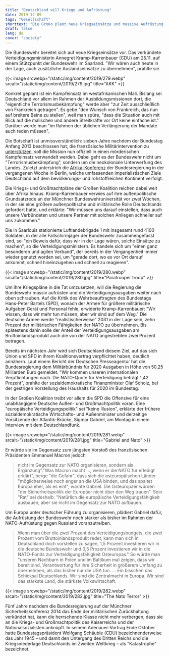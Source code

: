 ```yaml
---
title: "Deutschland will Kriege und Aufrüstung"
date: 2019-12-09
tags: "Gesellschaft"
shorttext: "Die GroKo plant neue Kriegseinsätze und massive Aufrüstung. Das alles versteckt vor der Öffentlichkeit, die staatliche wie private Propaganda schweigt."
draft: false
lang: de
cover: "society"
---
```


Die Bundeswehr bereitet sich auf neue Kriegseinsätze vor. Das verkündete Verteidigungsministerin Annegret Kramp-Karrenbauer (CDU) am 25.11. auf einem Stützpunkt der Bundeswehr im Saarland. "Wir wären auch heute in der Lage, auch zusätzliche Auslandseinsätze zu übernehmen", prahlte sie.

{{< image srcwebp="/static/img/content/2019/279.webp" srcalt="/static/img/content/2019/279.jpg" title="AKK" >}}

Konkret geplant ist ein Kampfeinsatz im westafrikanischen Mali. Bislang sei Deutschland vor allem im Rahmen der Ausbildungsmissionen dort, die "eigentliche Terrorismusbekämpfung" werde aber "zur Zeit ausschließlich von Frankreich getragen". Es gebe "den Wunsch von Frankreich, das nun auf breitere Beine zu stellen", weil man spüre, "dass die Situation auch mit Blick auf die malischen und andere Streitkräfte vor Ort keine einfache ist." Darüber werde man "im Rahmen der üblichen Verlängerung der Mandate auch reden müssen".

Die Botschaft ist unmissverständlich: sieben Jahre nachdem der Bundestag Anfang 2013 beschlossen hat, die französische Militärintervention zu [unterstützen](https://www.wsws.org/de/articles/2013/03/02/mali-m02.html "Bundestag beschließt Militäreinsatz in Mali"), soll die Mission nun offiziell in einen mörderischen Kampfeinsatz verwandelt werden. Dabei geht es der Bundeswehr nicht um "Terrorismusbekämpfung", sondern um die neokoloniale Unterwerfung des Landes. Zuletzt unterstrich die [Afrika-Konferenz](https://www.wsws.org/de/articles/2019/11/21/afri-n21.html "Deutsche Wirtschaft drängt nach Afrika") der Bundesregierung in der vergangenen Woche in Berlin, welche umfassenden imperialistischen Ziele Deutschland auf dem bevölkerungs- und rohstoffreichen Kontinent verfolgt.

Die Kriegs- und Großmachtpläne der Großen Koalition reichen dabei weit über Afrika hinaus. Kramp-Karrenbauer verwies auf ihre außenpolitische Grundsatzrede an der Münchner Bundeswehruniversität vor zwei Wochen, in der sie eine größere außenpolitische und militärische Rolle Deutschlands gefordert hatte, und erklärte: "Wir müssen uns darauf einstellen, dass auch unsere Verbündeten und unsere Partner mit solchen Anliegen schneller auf uns zukommen."

Die in Saarlouis stationierte Luftlandebrigade 1 mit insgesamt rund 4100 Soldaten, in der alle Fallschirmjäger der Bundeswehr zusammengefasst sind, sei "ein Beweis dafür, dass wir in der Lage wären, solche Einsätze zu machen", so die Verteidigungsministern. Es handele sich um "einen ganz besonderen und agilen Verband", der bereits in der Vergangenheit immer wieder genutzt worden sei, um "gerade dort, wo es vor Ort darauf ankommt, schnell hineinzugehen und schnell zu reagieren".

{{< image srcwebp="/static/img/content/2019/280.webp" srcalt="/static/img/content/2019/280.jpg" title="Paratrooper troop" >}}

Um ihre Kriegspläne in die Tat umzusetzen, will die Regierung die Bundeswehr massiv aufrüsten und die Verteidigungsausgaben weiter nach oben schrauben. Auf die Kritik des Wehrbeauftragten des Bundestags Hans-Peter Bartels (SPD), wonach der Armee für größere militärische Aufgaben Gerät und Personal fehle, erwiderte Kramp-Karrenbauer: "Wir wissen, dass wir mehr tun müssen, aber wir sind auf dem Weg." Die deutsche Armee werde "realistischerweise" 2031 in der Lage sein, zehn Prozent der militärischen Fähigkeiten der NATO zu übernehmen. Bis spätestens dahin solle der Anteil der Verteidigungsausgaben am Bruttoinlandsprodukt auch die von der NATO angestrebten zwei Prozent betragen.

Bereits im nächsten Jahr wird sich Deutschland diesem Ziel, auf das sich Union und SPD in ihrem Koalitionsvertrag verpflichtet haben, deutlich annähern. Laut einem Bericht der Deutschen Presseagentur hat die Bundesregierung dem Militärbündnis für 2020 Ausgaben in Höhe von 50,25 Milliarden Euro gemeldet. "Wir kommen unseren internationalen Verpflichtungen nach. Die NATO-Quote für Verteidigung beträgt 1,42 Prozent", prahlte der sozialdemokratische Finanzminister Olaf Scholz, bei der gestrigen Vorstellung des Haushalts für 2020 im Bundestag.

In der Großen Koalition treibt vor allem die SPD die Offensive für eine unabhängigere Deutsche Außen- und Großmachtpolitik voran. Eine "europäische Verteidigungspolitik" sei "keine Illusion", erklärte der frühere sozialdemokratische Wirtschafts- und Außenminister und derzeitige Vorsitzende der Atlantik-Brücke, Sigmar Gabriel, am Montag in einem Interview mit dem Deutschlandfunk.

{{< image srcwebp="/static/img/content/2019/281.webp" srcalt="/static/img/content/2019/281.jpg" title="Gabriel and Nato" >}}

Er würde sie im Gegensatz zum jüngsten Vorstoß des französischen Präsidenten Emmanuel Macron jedoch

> nicht im Gegensatz zur NATO organisieren, sondern als Ergänzung"."Was Macron macht ..., wenn er die NATO für erledigt erklärt", berge "die Gefahr", dass sich die osteuropäischen Länder "möglicherweise noch enger an die USA binden, und das spaltet Europa eher, als es eint", warnte Gabriel. Die Osteuropäer würden "der Sicherheitspolitik der Europäer nicht über den Weg trauen". Sein "Rat" sei deshalb: "Natürlich die europäische Verteidigungsfähigkeit ausbauen, aber sie nicht im Gegensatz zur NATO aufbauen.

Um Europa unter deutscher Führung zu organisieren, plädiert Gabriel dafür, die Aufrüstung der Bundeswehr noch stärker als bisher im Rahmen der NATO-Aufrüstung gegen Russland voranzutreiben.

> Wenn man über die zwei Prozent des Verteidigungsbudgets, die zwei Prozent vom Bruttoinlandsprodukt redet, kann man sich in Deutschland doch vorstellen zu sagen, 1,5 Prozent investieren wir in die deutsche Bundeswehr und 0,5 Prozent investieren wir in die NATO-Fonds zur Verteidigungsfähigkeit Osteuropas." So würde man "unseren Nachbarn in Polen und im Baltikum mal zeigen, dass wir bereit sind, Verantwortung für ihre Sicherheit in größerem Umfang zu übernehmen, als das bisher nur die USA tun. ... Ein bisschen das Schicksal Deutschlands. Wir sind die Zentralmacht in Europa. Wir sind das stärkste Land, die stärkste Volkswirtschaft.

{{< image srcwebp="/static/img/content/2019/282.webp" srcalt="/static/img/content/2019/282.jpg" title="The Nato Terror" >}}

Fünf Jahre nachdem die Bundesregierung auf der Münchner Sicherheitskonferenz 2014 das Ende der militärischen Zurückhaltung verkündet hat, kann die herrschende Klasse nicht mehr verbergen, dass sie an die Kriegs- und Großmachtpolitik des Kaiserreichs und der Nationalsozialisten anknüpft. In seinem Adenauer-Vortrag Ende Oktober hatte Bundestagspräsident Wolfgang Schäuble (CDU) bezeichnenderweise das Jahr 1945 – und damit den Untergang des Dritten Reichs und die Kriegsniederlage Deutschlands im Zweiten Weltkrieg – als "Katastrophe" bezeichnet.
